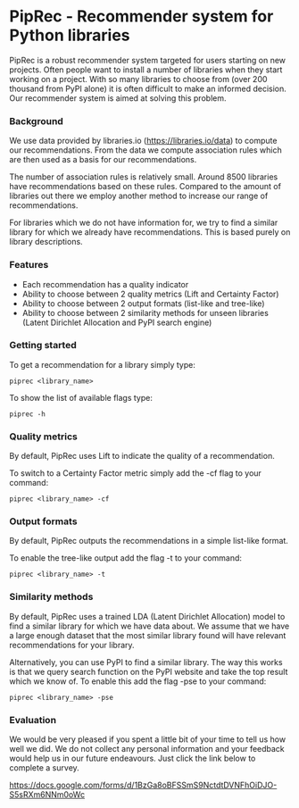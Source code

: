 # PipRec - Recommender system for Python libraries

PipRec is a robust recommender system targeted for users starting on new projects. Often people want to install a number of libraries when they start working on a project. With so many libraries to choose from (over 200 thousand from PyPI alone) it is often difficult to make an informed decision. Our recommender system is aimed at solving this problem.

### Background

We use data provided by libraries.io (https://libraries.io/data) to compute our recommendations. From the data we compute association rules which are then used as a basis for our recommendations.

The number of association rules is relatively small. Around 8500 libraries have recommendations based on these rules. Compared to the amount of libraries out there we employ another method to increase our range of recommendations.

For libraries which we do not have information for, we try to find a similar library for which we already have recommendations. This is based purely on library descriptions.

### Features

- Each recommendation has a quality indicator
- Ability to choose between 2 quality metrics (Lift and Certainty Factor)
- Ability to choose between 2 output formats (list-like and tree-like)
- Ability to choose between 2 similarity methods for unseen libraries (Latent Dirichlet Allocation and PyPI search engine)

### Getting started

To get a recommendation for a library simply type:

`piprec <library_name>`

To show the list of available flags type:

`piprec -h`

### Quality metrics

By default, PipRec uses Lift to indicate the quality of a recommendation.

To switch to a Certainty Factor metric simply add the -cf flag to your command:

`piprec <library_name> -cf`

### Output formats

By default, PipRec outputs the recommendations in a simple list-like format.

To enable the tree-like output add the flag -t to your command:

`piprec <library_name> -t`

### Similarity methods

By default, PipRec uses a trained LDA (Latent Dirichlet Allocation) model to find a similar library for which we have data about. We assume that we have a large enough dataset that the most similar library found will have relevant recommendations for your library.

Alternatively, you can use PyPI to find a similar library. The way this works is that we query search function on the PyPI website and take the top result which we know of. To enable this add the flag -pse to your command:

`piprec <library_name> -pse`

### Evaluation

We would be very pleased if you spent a little bit of your time to tell us how well we did. We do not collect any personal information and your feedback would help us in our future endeavours. Just click the link below to complete a survey.

https://docs.google.com/forms/d/1BzGa8oBFSSmS9NctdtDVNFhOiDJO-S5sRXm6NNm0oWc